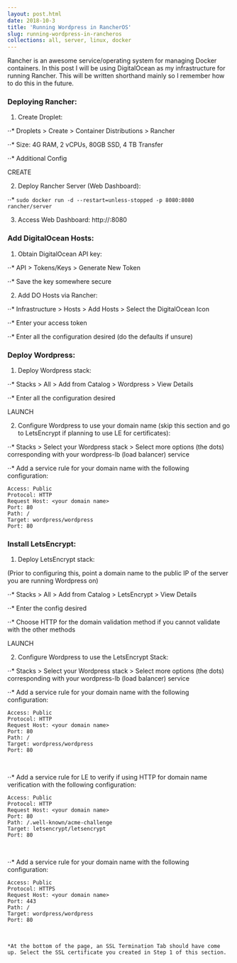 ```yaml
---
layout: post.html
date: 2018-10-3
title: 'Running Wordpress in RancherOS'
slug: running-wordpress-in-rancheros
collections: all, server, linux, docker
---
```



Rancher is an awesome service/operating system for managing Docker containers. In this post I will be using DigitalOcean as my infrastructure for running Rancher. This will be written shorthand mainly so I remember how to do this in the future.



### Deploying Rancher:

1. Create Droplet:

⋅⋅* Droplets > Create > Container Distributions > Rancher

⋅⋅* Size: 4G RAM, 2 vCPUs, 80GB SSD, 4 TB Transfer

⋅⋅* Additional Config

CREATE


2. Deploy Rancher Server (Web Dashboard):

⋅⋅* `sudo docker run -d --restart=unless-stopped -p 8080:8080 rancher/server`


3. Access Web Dashboard: http://<ip>:8080



### Add DigitalOcean Hosts:


1. Obtain DigitalOcean API key:

⋅⋅* API > Tokens/Keys > Generate New Token

⋅⋅* Save the key somewhere secure


2. Add DO Hosts via Rancher:

⋅⋅* Infrastructure > Hosts > Add Hosts > Select the DigitalOcean Icon

⋅⋅* Enter your access token

⋅⋅* Enter all the configuration desired (do the defaults if unsure)



### Deploy Wordpress:

1. Deploy Wordpress stack:

⋅⋅* Stacks > All > Add from Catalog > Wordpress > View Details

⋅⋅* Enter all the configuration desired

LAUNCH


2. Configure Wordpress to use your domain name (skip this section and go to LetsEncrypt if planning to use LE for certificates):

⋅⋅* Stacks > Select your Wordpress stack > Select more options (the dots) corresponding with your wordpress-lb (load balancer) service

⋅⋅* Add a service rule for your domain name with the following configuration:

	Access: Public
	Protocol: HTTP
	Request Host: <your domain name>
	Port: 80
	Path: /
	Target: wordpress/wordpress
	Port: 80


### Install LetsEncrypt:

1. Deploy LetsEncrypt stack:

(Prior to configuring this, point a domain name to the public IP of the server you are running Wordpress on)

⋅⋅* Stacks > All > Add from Catalog > LetsEncrypt > View Details

⋅⋅* Enter the config desired

⋅⋅* Choose HTTP for the domain validation method if you cannot validate with the other methods

LAUNCH


2. Configure Wordpress to use the LetsEncrypt Stack:

⋅⋅* Stacks > Select your Wordpress stack > Select more options (the dots) corresponding with your wordpress-lb (load balancer) service

⋅⋅* Add a service rule for your domain name with the following configuration:

	Access: Public
	Protocol: HTTP
	Request Host: <your domain name>
	Port: 80
	Path: /
	Target: wordpress/wordpress
	Port: 80
<br>


⋅⋅* Add a service rule for LE to verify if using HTTP for domain name verification with the following configuration:

	Access: Public
	Protocol: HTTP
	Request Host: <your domain name>
	Port: 80
	Path: /.well-known/acme-challenge
	Target: letsencrypt/letsencrypt
	Port: 80
<br>

⋅⋅* Add a service rule for your domain name with the following configuration:

	Access: Public
	Protocol: HTTPS
	Request Host: <your domain name>
	Port: 443
	Path: /
	Target: wordpress/wordpress
	Port: 80
<br>

	*At the bottom of the page, an SSL Termination Tab should have come up. Select the SSL certificate you created in Step 1 of this section.
